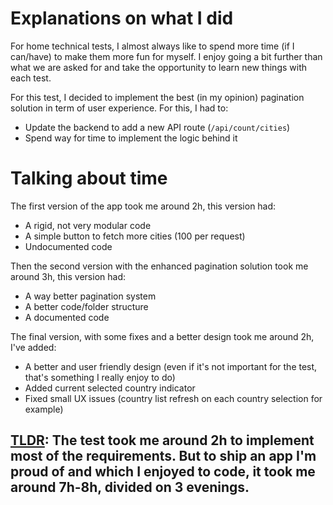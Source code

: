 # Explanations on what I did

For home technical tests, I almost always like to spend more time (if I can/have) to make them more fun for myself.
I enjoy going a bit further than what we are asked for and take the opportunity to learn new things with each test.

For this test, I decided to implement the best (in my opinion) pagination solution in term of user experience. For this, I had to:

  - Update the backend to add a new API route (`/api/count/cities`)
  - Spend way for time to implement the logic behind it

# Talking about time

The first version of the app took me around 2h, this version had:
  - A rigid, not very modular code
  - A simple button to fetch more cities (100 per request)
  - Undocumented code

Then the second version with the enhanced pagination solution took me around 3h, this version had:
  - A way better pagination system
  - A better code/folder structure
  - A documented code

The final version, with some fixes and a better design took me around 2h, I've added:
  - A better and user friendly design (even if it's not important for the test, that's something I really enjoy to do)
  - Added current selected country indicator
  - Fixed small UX issues (country list refresh on each country selection for example)


## <u>TLDR</u>: The test took me around 2h to implement most of the requirements. But to ship an app I'm proud of and which I enjoyed to code, it took me around 7h-8h, divided on 3 evenings.
